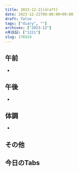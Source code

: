 ```yaml
---
title: 2023-12-21[draft]
date: 2023-12-21T00:00:00+09:00
draft: false
tags: ["diary", ""]
archives: ["2023-12"]
n年日記: ["1221"]
slug: 176919
---
```

## 午前
- 
## 午後
- 
## 体調
- 
## その他
## 今日のTabs